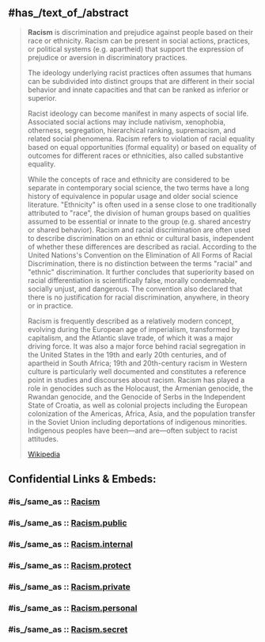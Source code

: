 

## #has_/text_of_/abstract 

> **Racism** is discrimination and prejudice against people based on their race or ethnicity. 
> Racism can be present in social actions, practices, or political systems (e.g. apartheid) 
> that support the expression of prejudice or aversion in discriminatory practices. 
> 
> The ideology underlying racist practices often assumes 
> that humans can be subdivided into distinct groups that are different in their social behavior 
> and innate capacities and that can be ranked as inferior or superior. 
> 
> Racist ideology can become manifest in many aspects of social life. Associated social actions may include nativism, xenophobia, otherness, segregation, hierarchical ranking, supremacism, and related social phenomena. Racism refers to violation of racial equality based on equal opportunities (formal equality) or based on equality of outcomes for different races or ethnicities, also called substantive equality.
>
> While the concepts of race and ethnicity are considered to be separate in contemporary social science, the two terms have a long history of equivalence in popular usage and older social science literature. "Ethnicity" is often used in a sense close to one traditionally attributed to "race", the division of human groups based on qualities assumed to be essential or innate to the group (e.g. shared ancestry or shared behavior). Racism and racial discrimination are often used to describe discrimination on an ethnic or cultural basis, independent of whether these differences are described as racial. According to the United Nations's Convention on the Elimination of All Forms of Racial Discrimination, there is no distinction between the terms "racial" and "ethnic" discrimination. It further concludes that superiority based on racial differentiation is scientifically false, morally condemnable, socially unjust, and dangerous. The convention also declared that there is no justification for racial discrimination, anywhere, in theory or in practice.
>
> Racism is frequently described as a relatively modern concept, evolving during the European age of imperialism, transformed by capitalism, and the Atlantic slave trade, of which it was a major driving force. It was also a major force behind racial segregation in the United States in the 19th and early 20th centuries, and of apartheid in South Africa; 19th and 20th-century racism in Western culture is particularly well documented and constitutes a reference point in studies and discourses about racism. Racism has played a role in genocides such as the Holocaust, the Armenian genocide, the Rwandan genocide, and the Genocide of Serbs in the Independent State of Croatia, as well as colonial projects including the European colonization of the Americas, Africa, Asia, and the population transfer in the Soviet Union including deportations of indigenous minorities. Indigenous peoples have been—and are—often subject to racist attitudes.
>
> [Wikipedia](https://en.wikipedia.org/wiki/Racism)


## Confidential Links & Embeds: 

### #is_/same_as :: [Racism](/_Standards/Society/Social_Issues/Discrimination/Racism.md) 

### #is_/same_as :: [Racism.public](/_public/Society/Social_Issues/Discrimination/Racism.public.md) 

### #is_/same_as :: [Racism.internal](/_internal/Society/Social_Issues/Discrimination/Racism.internal.md) 

### #is_/same_as :: [Racism.protect](/_protect/Society/Social_Issues/Discrimination/Racism.protect.md) 

### #is_/same_as :: [Racism.private](/_private/Society/Social_Issues/Discrimination/Racism.private.md) 

### #is_/same_as :: [Racism.personal](/_personal/Society/Social_Issues/Discrimination/Racism.personal.md) 

### #is_/same_as :: [Racism.secret](/_secret/Society/Social_Issues/Discrimination/Racism.secret.md)

